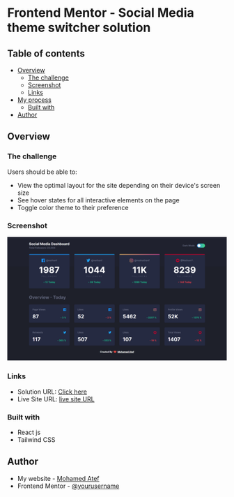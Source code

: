 # Frontend Mentor - Social Media theme switcher solution

## Table of contents

- [Overview](#overview)
  - [The challenge](#the-challenge)
  - [Screenshot](#screenshot)
  - [Links](#links)
- [My process](#my-process)
  - [Built with](#built-with)
- [Author](#author)

## Overview

### The challenge

Users should be able to:

- View the optimal layout for the site depending on their device's screen size
- See hover states for all interactive elements on the page
- Toggle color theme to their preference

### Screenshot

![](./socialCh.png)

### Links

- Solution URL: [Click here](https://github.com/Mohamedate/map)
- Live Site URL: [live site URL](https://map-atef.vercel.app)

### Built with

- React js
- Tailwind CSS

## Author

- My website - [Mohamed Atef](https://atef.vercel.app)
- Frontend Mentor - [@yourusername](https://www.frontendmentor.io/profile/yourusername)
